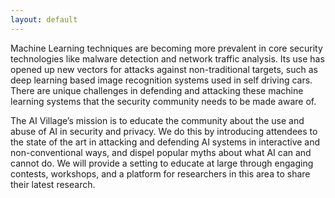 ```yaml
---
layout: default
---
```


Machine Learning techniques are becoming more prevalent in core security technologies like malware detection and network traffic analysis. Its use has opened up new vectors for attacks against non-traditional targets, such as deep learning based image recognition systems used in self driving cars.  There are unique challenges in defending and attacking these machine learning systems that the security community needs to be made aware of.

The AI Village’s mission is to educate the community about the use and abuse of AI in security and privacy. We do this by introducing attendees to the state of the art in attacking and defending AI systems in interactive and non-conventional ways, and dispel popular myths about what AI can and cannot do. We will provide a setting to educate at large through engaging contests, workshops, and a platform for researchers in this area to share their latest research.